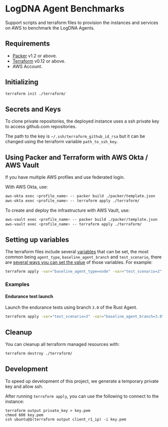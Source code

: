 # LogDNA Agent Benchmarks

Support scripts and terraform files to provision the instances and services on AWS to benchmark the LogDNA Agents.

## Requirements

- [Packer] v1.2 or above.
- [Terraform] v0.12 or above.
- AWS Account.

## Initializing

```bash
terraform init ./terraform/
```

## Secrets and Keys

To clone private repositories, the deployed instance uses a ssh private key to access github.com repositories.

The path to the key is `~/.ssh/terraform_github_id_rsa` but it can be changed using the terraform
variable `path_to_ssh_key`.

## Using Packer and Terraform with AWS Okta / AWS Vault

If you have multiple AWS profiles and use federated login.

With AWS Okta, use:

```bash
aws-okta exec <profile_name> -- packer build ./packer/template.json
aws-okta exec <profile_name> -- terraform apply ./terraform/
```

To create and deploy the infrastructure with AWS Vault, use:

```bash
aws-vault exec <profile_name> -- packer build ./packer/template.json
aws-vault exec <profile_name> -- terraform apply ./terraform/
```

## Setting up variables

The terraform files include several [variables][tf-variables] that can be set, the most common being
`agent_type`, `baseline_agent_branch` and `test_scenario`, there are [several ways you can set the value][tf-variables]
of those variables. For example:

```bash
terraform apply -var="baseline_agent_type=node" -var="test_scenario=2" ./terraform/ 
```

### Examples

#### Endurance test launch

Launch the endurance tests using branch `3.0` of the Rust Agent.

```bash
terraform apply -var="test_scenario=3" -var="baseline_agent_branch=3.0" ./terraform/
```

## Cleanup

You can cleanup all terraform managed resources with:

```bash
terraform destroy ./terraform/
```

## Development

To speed up development of this project, we generate a temporary private key and allow ssh.

After running `terraform apply`, you can use the following to connect to the instance:

```
terraform output private_key > key.pem
chmod 600 key.pem 
ssh ubuntu@$(terraform output client_r1_ip) -i key.pem
```

[Packer]: https://www.packer.io/
[Terraform]: https://www.terraform.io/
[tf-variables]: https://www.terraform.io/docs/configuration/variables.html

